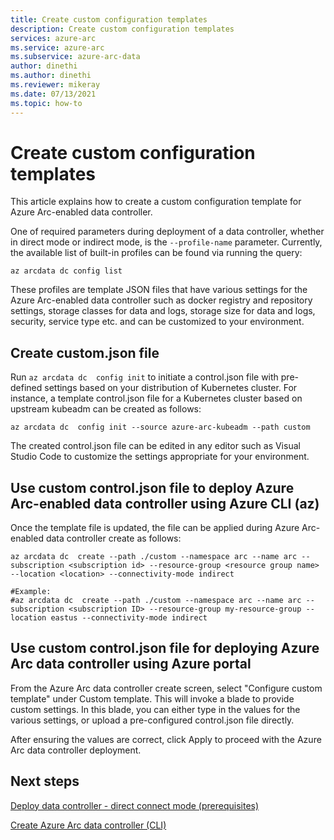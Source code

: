 ```yaml
---
title: Create custom configuration templates
description: Create custom configuration templates
services: azure-arc
ms.service: azure-arc
ms.subservice: azure-arc-data
author: dinethi
ms.author: dinethi
ms.reviewer: mikeray
ms.date: 07/13/2021
ms.topic: how-to
---
```

# Create custom configuration templates

This article explains how to create a custom configuration template for Azure Arc-enabled data controller. 


One of required parameters during deployment of a data controller, whether in direct mode or indirect mode, is the `--profile-name` parameter. Currently, the available list of built-in profiles can be found via running the query:

```azurecli
az arcdata dc config list
```
These profiles are template JSON files that have various settings for the Azure Arc-enabled data controller such as docker registry and repository settings, storage classes for data and logs, storage size for data and logs, security, service type etc. and can be customized to your environment. 

## Create custom.json file

Run `az arcdata dc  config init` to initiate a control.json file with pre-defined settings based on your distribution of Kubernetes cluster.
For instance, a template control.json file for a Kubernetes cluster based on upstream kubeadm can be created as follows:

```azurecli
az arcdata dc  config init --source azure-arc-kubeadm --path custom
```
The created control.json file can be edited in any editor such as Visual Studio Code to customize the settings appropriate for your environment.

## Use custom control.json file to deploy Azure Arc-enabled data controller using Azure CLI (az)

Once the template file is updated, the file can be applied during Azure Arc-enabled data controller create as follows:

```azurecli
az arcdata dc  create --path ./custom --namespace arc --name arc --subscription <subscription id> --resource-group <resource group name> --location <location> --connectivity-mode indirect

#Example:
#az arcdata dc  create --path ./custom --namespace arc --name arc --subscription <subscription ID> --resource-group my-resource-group --location eastus --connectivity-mode indirect
```

## Use custom control.json file for deploying Azure Arc data controller using Azure portal

From the Azure Arc data controller create screen, select "Configure custom template" under Custom template. This will invoke a blade to provide custom settings. In this blade, you can either type in the values for the various settings, or upload a pre-configured control.json file directly. 

After ensuring the values are correct, click Apply to proceed with the Azure Arc data controller deployment.

## Next steps

[Deploy data controller - direct connect mode (prerequisites)](create-data-controller-direct-prerequisites.md)

[Create Azure Arc data controller (CLI)](create-data-controller-direct-cli.md)
